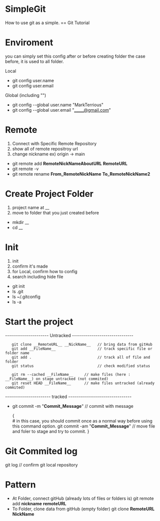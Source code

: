 # SimpleGit
How to use git as a simple. == Git Tutorial

# Enviroment
   you can simply set this config after or before creating folder
the case before, it is used to all folder.

Local <br>
- git config user.name
- git config user.email
  
Global (including "") <br>
- git config --global user.name "MarkTerrious" <br>
- git config --global user.email "_____@gmail.com" <br>

# Remote
  1. Connect with Specific Remote Repository
  2. show all of remote repositroy url
  3. change nickname ex) origin -> main 
  
- git remote add __RemoteNickNameAboutURL__ __RemoteURL__            
- git remote -v                                                      
- git remote rename __From_RemoteNickName__ __To_RemoteNickName2__   
   
# Create Project Folder

1. project name at __
2. move to folder that you just created before

- mkdir __      
- cd __        
  
# Init
1. init
2. confirm it's made
3. for Local, confirm how to config
4. search including hide file

- git init
- ls .git           
- ls ~/.gitconfig    
- ls -a              
  
# Start the project
   ---------------------- Untracked -------------------------------
```
   git clone __RemoteURL__ __NickName__   // bring data from gitHub
   git add __FileName__                   // track specific file or folder name
   git add .                              // track all of file and folder
   git status                             // check modified status
```

```
   git rm --cached __FileName__     // make files (here : __FileName__) on stage untracked (not commited)
   git reset HEAD __FileName__      // make files untracked (already commited)
```
   ----------------------- tracked --------------------------------
- git commit -m "__Commit_Message__"     // commit with message
   
   { <br>
      # in this case, you should commit once as a normal way before using this command option.
      git commit -am "__Commit_Message__"    // move file and foler to stage and try to commit. 
   } <br>
   
# Git Commited log
   git log                          // confirm git local repository
   
# Pattern
- At Folder, connect gitHub (already lots of files or folders is) 
git remote add __nickname__ __remoteURL__
- To Folder, clone data from gitHub (empty folder)
git clone __RemoteURL__ __NickName__
